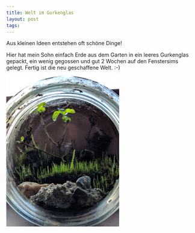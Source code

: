 ```yaml
---
title: Welt im Gurkenglas
layout: post
tags: 
---
```

Aus kleinen Ideen entstehen oft schöne Dinge!

Hier hat mein Sohn einfach Erde aus dem Garten in ein leeres Gurkenglas gepackt, ein wenig gegossen und gut 2 Wochen auf den Fenstersims gelegt.
Fertig ist die neu geschaffene Welt. :-)

<a href="/assets/2018/Glaswelt.jpg"><img src="/assets/2018/Glaswelt_thumb.jpg" alt="Glaswelt"></a>
   
